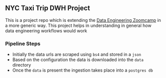## NYC Taxi Trip DWH Project

This is a project repo which is extending the [Data Engineering Zoomcamp](https://github.com/DataTalksClub/data-engineering-zoomcamp) in a more generic way.
This project helps in understanding in general how data engineering workflows would work

### Pipeline Steps
- Initially the data urls are scraped using `bs4` and stored in a `json`
- Based on the configuration the data is downloaded into the `data` directory
- Once the `data` is present the ingestion takes place into a `postgres db`